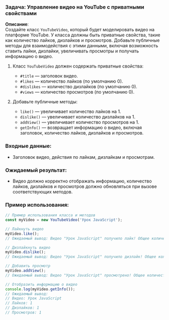 ### Задача: Управление видео на YouTube с приватными свойствами

**Описание**:  
Создайте класс `YouTubeVideo`, который будет моделировать видео на платформе YouTube. У класса должны быть приватные свойства, такие как количество лайков, дизлайков и просмотров. Добавьте публичные методы для взаимодействия с этими данными, включая возможность ставить лайки, дизлайки, увеличивать просмотры и получать информацию о видео.

1. Класс `YouTubeVideo` должен содержать приватные свойства:
   - `#title` — заголовок видео.
   - `#likes` — количество лайков (по умолчанию 0).
   - `#dislikes` — количество дизлайков (по умолчанию 0).
   - `#views` — количество просмотров (по умолчанию 0).

2. Добавьте публичные методы:
   - `like()` — увеличивает количество лайков на 1.
   - `dislike()` — увеличивает количество дизлайков на 1.
   - `addView()` — увеличивает количество просмотров на 1.
   - `getInfo()` — возвращает информацию о видео, включая заголовок, количество лайков, дизлайков и просмотров.

### Входные данные:
- Заголовок видео, действия по лайкам, дизлайкам и просмотрам.

### Ожидаемый результат:
- Видео должно корректно отображать информацию, количество лайков, дизлайков и просмотров должно обновляться при вызове соответствующих методов.

### Пример использования:

```javascript
// Пример использования класса и методов
const myVideo = new YouTubeVideo('Урок JavaScript');

// Лайкнуть видео
myVideo.like(); 
// Ожидаемый вывод: Видео "Урок JavaScript" получило лайк! Общее количество лайков: 1

// Дизлайкнуть видео
myVideo.dislike();
// Ожидаемый вывод: Видео "Урок JavaScript" получило дизлайк! Общее количество дизлайков: 1

// Добавить просмотр
myVideo.addView();
// Ожидаемый вывод: Видео "Урок JavaScript" просмотрено! Общее количество просмотров: 1

// Отобразить информацию о видео
console.log(myVideo.getInfo());
// Ожидаемый вывод:
// Видео: Урок JavaScript
// Лайков: 1
// Дизлайков: 1
// Просмотров: 1
